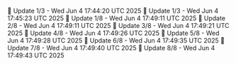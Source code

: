 📌 Update 1/3 - Wed Jun  4 17:44:20 UTC 2025
📌 Update 1/3 - Wed Jun  4 17:45:23 UTC 2025
📌 Update 1/8 - Wed Jun  4 17:49:11 UTC 2025
📌 Update 2/8 - Wed Jun  4 17:49:11 UTC 2025
📌 Update 3/8 - Wed Jun  4 17:49:21 UTC 2025
📌 Update 4/8 - Wed Jun  4 17:49:26 UTC 2025
📌 Update 5/8 - Wed Jun  4 17:49:28 UTC 2025
📌 Update 6/8 - Wed Jun  4 17:49:35 UTC 2025
📌 Update 7/8 - Wed Jun  4 17:49:40 UTC 2025
📌 Update 8/8 - Wed Jun  4 17:49:43 UTC 2025
